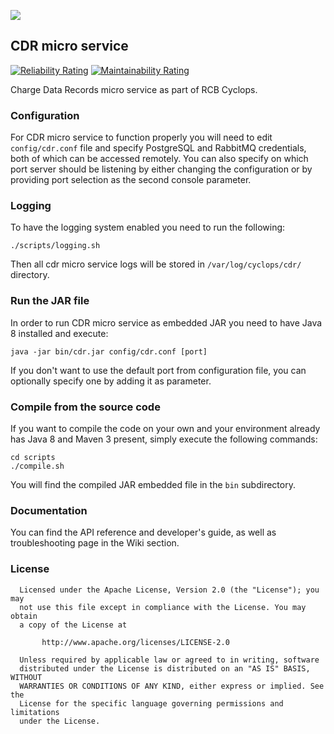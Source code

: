 <a href="http://icclab.github.io/cyclops" target="_blank"><img align="middle" src="http://icclab.github.io/cyclops/assets/images/logo_big.png"></img></a>

## CDR micro service
[![Reliability Rating](http://kafka.cloudlab.zhaw.ch:9000/api/project_badges/measure?project=ch.icclab.cyclops.cdr%3Acyclops-cdr&metric=reliability_rating)](http://kafka.cloudlab.zhaw.ch:9000/dashboard?id=ch.icclab.cyclops.cdr%3Acyclops-cdr)
[![Maintainability Rating](http://kafka.cloudlab.zhaw.ch:9000/api/project_badges/measure?project=ch.icclab.cyclops.cdr%3Acyclops-cdr&metric=sqale_rating)](http://kafka.cloudlab.zhaw.ch:9000/dashboard?id=ch.icclab.cyclops.cdr%3Acyclops-cdr)

Charge Data Records micro service as part of RCB Cyclops.

### Configuration
For CDR micro service to function properly you will need to edit <code>config/cdr.conf</code> file and specify PostgreSQL and RabbitMQ credentials, both of which can be accessed remotely. You can also specify on which port server should be listening by either changing the configuration or by providing port selection as the second console parameter.

### Logging
To have the logging system enabled you need to run the following:

    ./scripts/logging.sh

Then all cdr micro service logs will be stored in <code>/var/log/cyclops/cdr/</code> directory.

### Run the JAR file
In order to run CDR micro service as embedded JAR you need to have Java 8 installed and execute:

    java -jar bin/cdr.jar config/cdr.conf [port]

If you don't want to use the default port from configuration file, you can optionally specify one by adding it as parameter.

### Compile from the source code
If you want to compile the code on your own and your environment already has Java 8 and Maven 3 present, simply execute the following commands:

    cd scripts
    ./compile.sh

You will find the compiled JAR embedded file in the <code>bin</code> subdirectory.

### Documentation
You can find the API reference and developer's guide, as well as troubleshooting page in the Wiki section.

### License

      Licensed under the Apache License, Version 2.0 (the "License"); you may
      not use this file except in compliance with the License. You may obtain
      a copy of the License at

           http://www.apache.org/licenses/LICENSE-2.0

      Unless required by applicable law or agreed to in writing, software
      distributed under the License is distributed on an "AS IS" BASIS, WITHOUT
      WARRANTIES OR CONDITIONS OF ANY KIND, either express or implied. See the
      License for the specific language governing permissions and limitations
      under the License.

